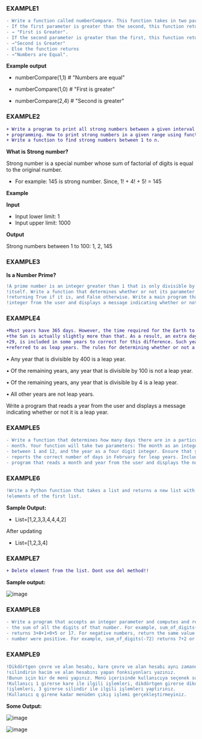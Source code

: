 
### EXAMPLE1
```diff
- Write a function called numberCompare. This function takes in two parameters (both numbers).
- If the first parameter is greater than the second, this function returns
- → "First is Greater".
- If the second parameter is greater than the first, this function returns
- →"Second is Greater"
- Else the function returns
- →"Numbers are Equal".
```
**Example output**

* numberCompare(1,1) # "Numbers are equal"

* numberCompare(1,0) # "First is greater"

* numberCompare(2,4) # "Second is greater"

### EXAMPLE2

```diff
+ Write a program to print all strong numbers between a given interval in
+ programming. How to print strong numbers in a given range using functions .
+ Write a function to find strong numbers between 1 to n.
```
**What is Strong number?**

Strong number is a special number whose sum of factorial of digits is equal to the
original number.

* For example: 145 is strong number. Since, 1! + 4! + 5! = 145

**Example**

**Input**

* Input lower limit: 1
* Input upper limit: 1000

**Output**

Strong numbers between 1 to 100: 1, 2, 145

### EXAMPLE3

**Is a Number Prime?**
```diff
!A prime number is an integer greater than 1 that is only divisible by one and
!itself. Write a function that determines whether or not its parameter is prime,
!returning True if it is, and False otherwise. Write a main program that reads an
!integer from the user and displays a message indicating whether or not it is prime. 
```
### EXAMPLE4
```diff
+Most years have 365 days. However, the time required for the Earth to orbit
+the Sun is actually slightly more than that. As a result, an extra day, February
+29, is included in some years to correct for this difference. Such years are
+referred to as leap years. The rules for determining whether or not a year is a leap year follow:
```
• Any year that is divisible by 400 is a leap year.

• Of the remaining years, any year that is divisible by 100 is not a leap year.

• Of the remaining years, any year that is divisible by 4 is a leap year.

• All other years are not leap years.

Write a program that reads a year from the user and displays a message indicating whether or not it is a leap year.

### EXAMPLE5
```diff
- Write a function that determines how many days there are in a particular
- month. Your function will take two parameters: The month as an integer
- between 1 and 12, and the year as a four digit integer. Ensure that your function
- reports the correct number of days in February for leap years. Include a main
- program that reads a month and year from the user and displays the number of days in that month.
```
### EXAMPLE6

```diff
!Write a Python function that takes a list and returns a new list with unique
!elements of the first list.
```
**Sample Output:**

* List=[1,2,3,3,4,4,4,2]

After updating

* List=[1,2,3,4]

### EXAMPLE7

```diff
+ Delete element from the list. Dont use del method!!
```
**Sample output:**

![image](https://user-images.githubusercontent.com/67970973/102253206-16402680-3f18-11eb-8094-3c1577959af8.png)

### EXAMPLE8
```diff
- Write a program that accepts an integer parameter and computes and returns
- the sum of all the digits of that number. For example, sum_of_digits(38015)
- returns 3+8+1+0+5 or 17. For negative numbers, return the same value as if the
- number were positive. For example, sum_of_digits(-72) returns 7+2 or 9.
```
### EXAMPLE9
```diff
!Dikdörtgen çevre ve alan hesabı, kare çevre ve alan hesabı aynı zamanda
!silindirin hacim ve alan hesabını yapan fonksiyonları yazınız.
!Bunun için bir de menü yapınız. Menü içerisinde kullanıcıya seçenek sunun.
!Kullanıcı 1 girerse kare ile ilgili işlemleri, dikdörtgen girerse dikdörtgen ile ilgili
!işlemleri, 3 girerse silindir ile ilgili işlemleri yaptırınız.
!Kullanıcı q girene kadar menüden çıkış işlemi gerçekleştirmeyiniz.

```
**Some Output:**

![image](https://user-images.githubusercontent.com/67970973/102253534-7df67180-3f18-11eb-9c06-dd6dbcf4a77c.png)

![image](https://user-images.githubusercontent.com/67970973/102253585-91094180-3f18-11eb-842e-a9b311a8f254.png)




